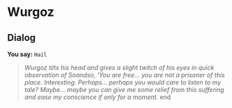 # Wurgoz





## Dialog

**You say:** `Hail`



>*Wurgoz tilts his head and gives a slight twitch of his eyes in quick observation of Soandso, 'You are free...  you are not a prisoner of this place. Interesting. Perhaps...  perhaps you would care to listen to my tale? Maybe... maybe you can give me some relief from this suffering and ease my conscience if only for a moment.*
end
